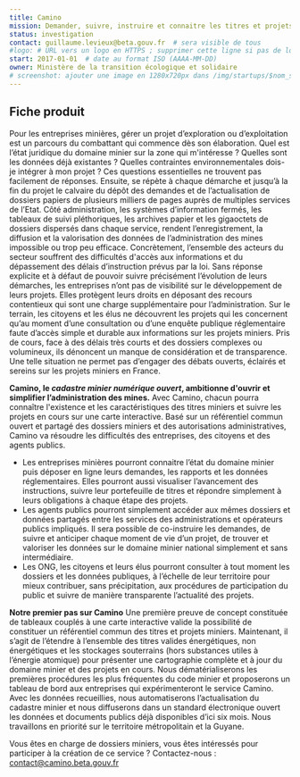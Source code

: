 ```yaml
---
title: Camino
mission: Demander, suivre, instruire et connaitre les titres et projets miniers. En investissant dans ce produit l'État ouvre et simplifie l’administration des mines.
status: investigation
contact: guillaume.levieux@beta.gouv.fr  # sera visible de tous
#logo: # URL vers un logo en HTTPS ; supprimer cette ligne si pas de logo
start: 2017-01-01  # date au format ISO (AAAA-MM-DD)
owner: Ministère de la transition écologique et solidaire
# screenshot: ajouter une image en 1280x720px dans /img/startups/$nom_startup.png (ou .jpg) et effacer cette ligne
---
```


## Fiche produit

Pour les entreprises minières, gérer un projet d’exploration ou d’exploitation est un parcours du combattant qui commence dès son élaboration. Quel est l’état juridique du domaine minier sur la zone qui m'intéresse ? Quelles sont les données déjà existantes ? Quelles contraintes environnementales dois-je intégrer à mon projet ? Ces questions essentielles ne trouvent pas facilement de réponses. Ensuite, se répète à chaque démarche et jusqu’à la fin du projet le calvaire du dépôt des demandes et de l’actualisation de dossiers papiers de plusieurs milliers de pages auprès de multiples services de l’Etat.
Côté administration, les systèmes d’information fermés, les tableaux de suivi pléthoriques, les archives papier et les gigaoctets de dossiers dispersés dans chaque service, rendent l’enregistrement, la diffusion et la valorisation des données de l’administration des mines impossible ou trop peu efficace.
Concrètement, l’ensemble des acteurs du secteur souffrent des difficultés d'accès aux informations et du dépassement des délais d’instruction prévus par la loi. Sans réponse explicite et à défaut de pouvoir suivre précisément l’évolution de leurs démarches, les entreprises n’ont pas de visibilité sur le développement de leurs projets. Elles protègent leurs droits en déposant des recours contentieux qui sont une charge supplémentaire pour l’administration.
Sur le terrain, les citoyens et les élus ne découvrent les projets qui les concernent qu’au moment d’une consultation ou d’une enquête publique réglementaire faute d’accès simple et durable aux informations sur les projets miniers. Pris de cours, face à des délais très courts et des dossiers complexes ou volumineux, ils dénoncent un manque de considération et de transparence. Une telle situation ne permet pas d’engager des débats ouverts, éclairés et sereins sur les projets miniers en France.

**Camino, le *cadastre minier numérique ouvert*, ambitionne d'ouvrir et simplifier l’administration des mines.**
Avec Camino, chacun pourra connaître l'existence et les caractéristiques des titres miniers et suivre les projets en cours sur une carte interactive.
Basé sur un référentiel commun ouvert et partagé des dossiers miniers et des autorisations administratives, Camino va résoudre les difficultés des entreprises, des citoyens et des agents publics.

* Les entreprises minières pourront connaitre l’état du domaine minier puis déposer en ligne leurs demandes, les rapports et les données réglementaires. Elles pourront aussi visualiser l’avancement des instructions, suivre leur portefeuille de titres et répondre simplement à leurs obligations à chaque étape des projets.
* Les agents publics pourront simplement accéder aux mêmes dossiers et données partagés entre les services des administrations et opérateurs publics impliqués. Il sera possible de co-instruire les demandes, de suivre et anticiper chaque moment de vie d’un projet, de trouver et valoriser les données sur le domaine minier national simplement et sans intermédiaire.
* Les ONG, les citoyens et leurs élus pourront consulter à tout moment les dossiers et les données publiques, à l’échelle de leur territoire pour mieux contribuer, sans précipitation, aux procédures de participation du public et suivre de manière transparente l’actualité des projets.

**Notre premier pas sur Camino**
Une première preuve de concept constituée de tableaux couplés à une carte interactive valide la possibilité de constituer un référentiel commun des titres et projets miniers. Maintenant, il s’agit de l’étendre à l’ensemble des titres valides énergétiques, non énergétiques et les stockages souterrains (hors substances utiles à l’énergie atomique) pour présenter une cartographie complète et à jour du domaine minier et des projets en cours.
Nous dématérialiserons les premières procédures les plus fréquentes du code minier et proposerons un tableau de bord aux entreprises qui expérimenteront le service Camino.
Avec les données recueillies, nous automatiserons l’actualisation du cadastre minier et nous diffuserons dans un standard électronique ouvert les données et documents publics déjà disponibles d’ici six mois.
Nous travaillons en priorité sur le territoire métropolitain et la Guyane.

Vous êtes en charge de dossiers miniers, vous êtes intéressés pour participer à la création de ce service ? Contactez-nous : contact@camino.beta.gouv.fr
